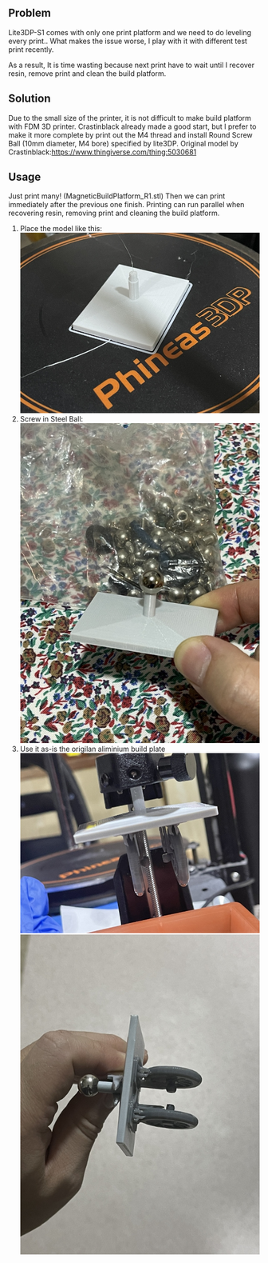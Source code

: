 Problem
----------------------
Lite3DP-S1 comes with only one print platform and we need to do leveling every print.. What makes the issue worse, I play with it with different test print recently. 

As a result, It is time wasting because next print have to wait until I recover resin, remove print and clean the build platform.

Solution
--------------------------
Due to the small size of the printer, it is not difficult to make build platform with FDM 3D printer. 
Crastinblack already made a good start, but I prefer to make it more complete by print out the M4 thread and install Round Screw Ball (10mm diameter, M4 bore) specified by lite3DP.
Original model by Crastinblack:https://www.thingiverse.com/thing:5030681


Usage
---------------------------
Just print many!  (MagneticBuildPlatform_R1.stl) 
Then we can print immediately after the previous one finish. 
Printing can run parallel when recovering resin, removing print and cleaning the build platform. 

1. Place the model like this:
![Print Position](https://raw.githubusercontent.com/JoLamMaker/community/master/FDM_MagneticBuildPlate/IMG_0931%20(800x600).jpg)
2. Screw in Steel Ball:
![Screw in the ball](https://github.com/JoLamMaker/community/blob/master/FDM_MagneticBuildPlate/IMG_0932%20(600x800).jpg)
4. Use it as-is the origilan aliminium build plate
![Attached Magnetically](https://github.com/JoLamMaker/community/blob/master/FDM_MagneticBuildPlate/IMG_0937%20(800x600).jpg)
![Print nicely](https://github.com/JoLamMaker/community/blob/master/FDM_MagneticBuildPlate/IMG_0938%20(600x800).jpg)
